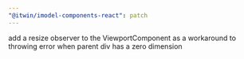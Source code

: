 ```yaml
---
"@itwin/imodel-components-react": patch
---
```


add a resize observer to the ViewportComponent as a workaround to throwing error when parent div has a zero dimension
